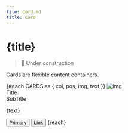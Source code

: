 ```yaml
---
file: card.md
title: Card
---
```


<script>
    import { base } from '$app/paths';
    import {Button, Card, Col, Divider, Grid} from '$lib'

    const CARDS = [
			{
				pos: 'top',
				col: '4',
				img: 'macos-sierra.jpg',
				text: 'Lightweight (~10KB gzipped) starting point for your projects',
			},
			{
				pos: 'middle',
				col: '6',
				img: 'macos-sierra-2.jpg',
				text: 'Flexbox-based, responsive and mobile-friendly layout',
			},
			{
				pos: 'bottom',
				col: '8',
				img: 'osx-el-capitan.jpg',
				text: 'Elegantly designed and developed elements and components',
			},
			{
				pos: 'middle',
				col: '10',
				img: 'osx-yosemite.jpg',
				text: 'Lightweight (~10KB gzipped) starting point for your projects',
			},
			{
				pos: 'top',
				col: '12',
				img: 'osx-yosemite-2.jpg',
				text: 'Flexbox-based, responsive and mobile-friendly layout',
			},
		]
</script>

# {title}

> 🚧 Under construction

Cards are flexible content containers.

<Grid offset="my-2" oneline align="">
    <Divider align="vertical" text="LEFT" />
    {#each CARDS as { col, pos, img, text }}
        <Col {col}>
            <Card {pos}>
                <img class="img-responsive" src="{base}/img/{img}" alt="img" slot="img" />
                <div slot="title" class="h5">Title</div>
                <div slot="subtitle" class="text-gray">SubTitle</div>
                <p>{text}</p>
                <svelte:fragment slot="footer">
                    <Button variant="primary" href="#cards">Primary</Button>
                    <Button variant="link" href="#cards">Link</Button>
                </svelte:fragment>
            </Card>
        </Col>
    {/each}
    <Divider align="vertical" text="RIGHT" />
</Grid>
